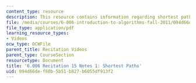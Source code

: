 ```yaml
---
content_type: resource
description: This resource contains information regarding shortest paths.
file: /media/courses/6-006-introduction-to-algorithms-fall-2011/094d66def60b5b51b827b6055df913f2_MIT6_006F11_rec15.pdf
file_type: application/pdf
learning_resource_types:
- Videos
ocw_type: OCWFile
parent_title: Recitation Videos
parent_type: CourseSection
resourcetype: Document
title: '6.006 Recitation 15 Notes 1: Shortest Paths'
uid: 094d66de-f60b-5b51-b827-b6055df913f2
---
```

